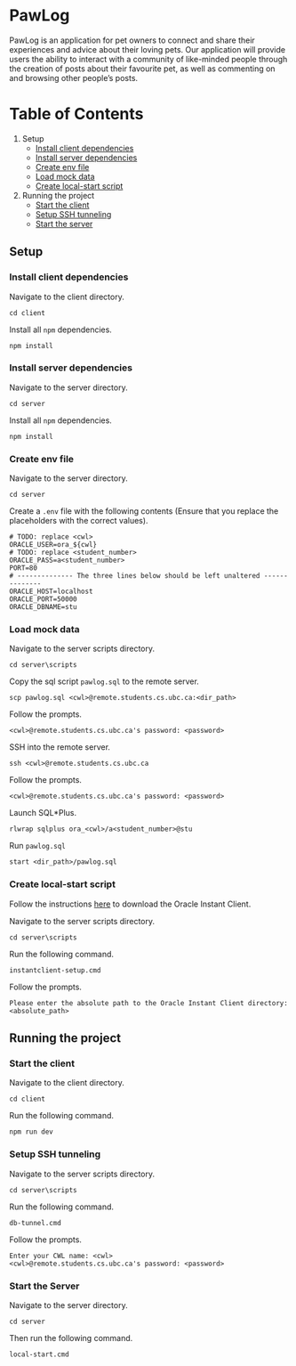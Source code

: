 # PawLog

PawLog is an application for pet owners to connect and share their experiences and advice about their loving pets. Our application will provide users the ability to interact with a community of like-minded people through the creation of posts about their favourite pet, as well as commenting on and browsing other people’s posts.

# Table of Contents

1. Setup
    - [Install client dependencies](#install-client-dependencies)
    - [Install server dependencies](#install-server-dependencies)
    - [Create env file](#create-env-file)
    - [Load mock data](#load-mock-data)
    - [Create local-start script](#create-local-start-script)
2. Running the project
    - [Start the client](#start-the-client)
    - [Setup SSH tunneling](#setup-ssh-tunneling)
    - [Start the server](#start-the-server)

## Setup

### Install client dependencies

Navigate to the client directory.

```
cd client
```

Install all `npm` dependencies.

```
npm install
```

### Install server dependencies

Navigate to the server directory.

```
cd server
```

Install all `npm` dependencies.

```
npm install
```

### Create env file

Navigate to the server directory.

```
cd server
```

Create a `.env` file with the following contents (Ensure that you replace the placeholders with the correct values).

```
# TODO: replace <cwl>
ORACLE_USER=ora_${cwl}
# TODO: replace <student_number>
ORACLE_PASS=a<student_number> 
PORT=80 
# -------------- The three lines below should be left unaltered -------------- 
ORACLE_HOST=localhost 
ORACLE_PORT=50000
ORACLE_DBNAME=stu 
```

### Load mock data

Navigate to the server scripts directory.

```
cd server\scripts
```

Copy the sql script `pawlog.sql` to the remote server.

```
scp pawlog.sql <cwl>@remote.students.cs.ubc.ca:<dir_path>
```

Follow the prompts.

```
<cwl>@remote.students.cs.ubc.ca's password: <password>
```

SSH into the remote server.

```
ssh <cwl>@remote.students.cs.ubc.ca
```

Follow the prompts.

```
<cwl>@remote.students.cs.ubc.ca's password: <password>
```

Launch SQL*Plus.

```
rlwrap sqlplus ora_<cwl>/a<student_number>@stu
```

Run `pawlog.sql`

```
start <dir_path>/pawlog.sql
```

### Create local-start script

Follow the instructions [here](https://www.students.cs.ubc.ca/~cs-304/resources/javascript-oracle-resources/node-setup.html#:~:text=Oracle%20Instant%20Client%20Installation%20and%20Configuration%3A) to download the Oracle Instant Client.

Navigate to the server scripts directory.

```
cd server\scripts
```

Run the following command.

```
instantclient-setup.cmd
```

Follow the prompts.

```
Please enter the absolute path to the Oracle Instant Client directory: <absolute_path>
```

## Running the project

### Start the client

Navigate to the client directory.

```
cd client
```

Run the following command.

```
npm run dev
```

### Setup SSH tunneling

Navigate to the server scripts directory.

```
cd server\scripts
```

Run the following command.

```
db-tunnel.cmd
```

Follow the prompts.

```
Enter your CWL name: <cwl>
<cwl>@remote.students.cs.ubc.ca's password: <password>
```

### Start the Server

Navigate to the server directory.

```
cd server
```

Then run the following command.

```
local-start.cmd
```
